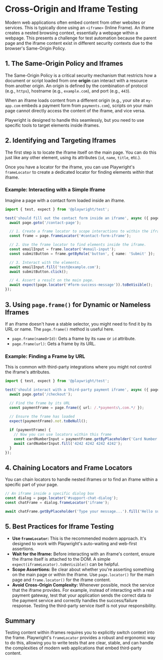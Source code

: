 # Cross-Origin and Iframe Testing

Modern web applications often embed content from other websites or services. This is typically done using an `<iframe>` (Inline Frame). An iframe creates a nested browsing context, essentially a webpage within a webpage. This presents a challenge for test automation because the parent page and the iframe content exist in different security contexts due to the browser's Same-Origin Policy.

## 1. The Same-Origin Policy and Iframes

The Same-Origin Policy is a critical security mechanism that restricts how a document or script loaded from one **origin** can interact with a resource from another origin. An origin is defined by the combination of protocol (e.g., `https`), hostname (e.g., `example.com`), and port (e.g., `443`).

When an iframe loads content from a different origin (e.g., your site at `my-app.com` embeds a payment form from `payments.com`), scripts on your main page cannot directly access the content of the iframe, and vice versa.

Playwright is designed to handle this seamlessly, but you need to use specific tools to target elements inside iframes.

## 2. Identifying and Targeting Iframes

The first step is to locate the iframe itself on the main page. You can do this just like any other element, using its attributes (`id`, `name`, `title`, etc.).

Once you have a locator for the iframe, you can use Playwright's `frameLocator` to create a dedicated locator for finding elements *within* that iframe.

### Example: Interacting with a Simple Iframe

Imagine a page with a contact form loaded inside an iframe.

```typescript
import { test, expect } from '@playwright/test';

test('should fill out the contact form inside an iframe', async ({ page }) => {
  await page.goto('/contact-page');

  // 1. Create a frame locator to scope interactions to within the iframe.
  const frame = page.frameLocator('#contact-form-iframe');

  // 2. Use the frame locator to find elements inside the iframe.
  const emailInput = frame.locator('#email-input');
  const submitButton = frame.getByRole('button', { name: 'Submit' });

  // 3. Interact with the elements.
  await emailInput.fill('test@example.com');
  await submitButton.click();

  // 4. Assert a result on the main page.
  await expect(page.locator('#form-success-message')).toBeVisible();
});
```

## 3. Using `page.frame()` for Dynamic or Nameless Iframes

If an iframe doesn't have a stable selector, you might need to find it by its URL or name. The `page.frame()` method is useful here.

-   `page.frame(nameOrId)`: Gets a frame by its `name` or `id` attribute.
-   `page.frame(url)`: Gets a frame by its URL.

### Example: Finding a Frame by URL

This is common with third-party integrations where you might not control the iframe's attributes.

```typescript
import { test, expect } from '@playwright/test';

test('should interact with a third-party payment iframe', async ({ page }) => {
  await page.goto('/checkout');

  // Find the frame by its URL
  const paymentFrame = page.frame({ url: /.*payments\.com.*/ });
  
  // Ensure the frame has loaded
  expect(paymentFrame).not.toBeNull();

  if (paymentFrame) {
    // Now you can use locators within this frame
    const cardNumberInput = paymentFrame.getByPlaceholder('Card Number');
    await cardNumberInput.fill('4242 4242 4242 4242');
  }
});
```

## 4. Chaining Locators and Frame Locators

You can chain locators to handle nested iframes or to find an iframe within a specific part of your page.

```typescript
// An iframe inside a specific dialog box
const dialog = page.locator('#support-chat-dialog');
const chatFrame = dialog.frameLocator('iframe');

await chatFrame.getByPlaceholder('Type your message...').fill('Hello support!');
```

## 5. Best Practices for Iframe Testing

-   **Use `frameLocator`:** This is the recommended modern approach. It's designed to work with Playwright's auto-waiting and web-first assertions.
-   **Wait for the Iframe:** Before interacting with an iframe's content, ensure the iframe itself is attached to the DOM. A simple `expect(iframeLocator).toBeVisible()` can be helpful.
-   **Scope Assertions:** Be clear about whether you're asserting something on the main page or within the iframe. Use `page.locator()` for the main page and `frame.locator()` for the iframe content.
-   **Avoid Cross-Origin Complexity:** Whenever possible, mock the service that the iframe provides. For example, instead of interacting with a real payment gateway, test that your application sends the correct data *to* the payment service and correctly handles the success/failure response. Testing the third-party service itself is not your responsibility.

## Summary

Testing content within iframes requires you to explicitly switch context into the frame. Playwright's `frameLocator` provides a robust and ergonomic way to do this, allowing you to write tests that are clear, stable, and can handle the complexities of modern web applications that embed third-party content.